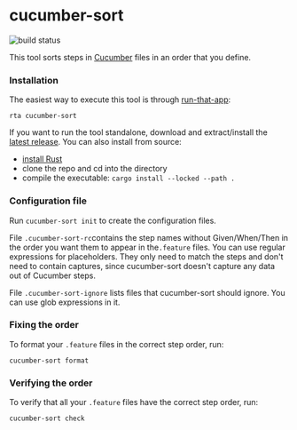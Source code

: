 # cucumber-sort

![build status](https://github.com/kevgo/cucumber-sort/actions/workflows/ci.yml/badge.svg)

This tool sorts steps in [Cucumber](https://cucumber.io) files in an order that
you define.

### Installation

The easiest way to execute this tool is through
[run-that-app](https://github.com/kevgo/run-that-app):

```
rta cucumber-sort
```

If you want to run the tool standalone, download and extract/install the
[latest release](https://github.com/kevgo/cucumber-sort/releases/latest). You
can also install from source:

- [install Rust](https://rustup.rs)
- clone the repo and cd into the directory
- compile the executable: `cargo install --locked --path .`

### Configuration file

Run `cucumber-sort init` to create the configuration files.

File `.cucumber-sort-rc`contains the step names without Given/When/Then in the
order you want them to appear in the`.feature` files. You can use regular
expressions for placeholders. They only need to match the steps and don't need
to contain captures, since cucumber-sort doesn't capture any data out of
Cucumber steps.

File `.cucumber-sort-ignore` lists files that cucumber-sort should ignore. You
can use glob expressions in it.

### Fixing the order

To format your `.feature` files in the correct step order, run:

```
cucumber-sort format
```

### Verifying the order

To verify that all your `.feature` files have the correct step order, run:

```
cucumber-sort check
```
